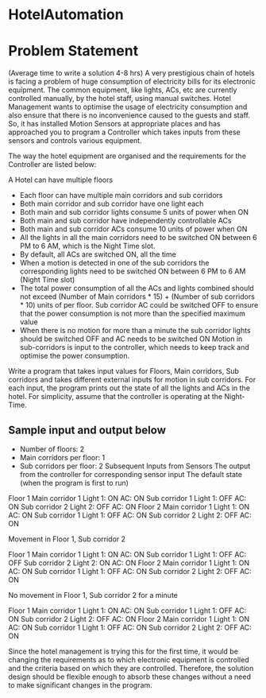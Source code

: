 # HotelAutomation

# Problem Statement
(Average time to write a solution 4-8 hrs)
A very prestigious chain of hotels is facing a problem of huge consumption of electricity bills for
its electronic equipment. The common equipment, like lights, ACs, etc are currently controlled
manually, by the hotel staff, using manual switches. Hotel Management wants to optimise the
usage of electricity consumption and also ensure that there is no inconvenience caused to the
guests and staff. So, it has installed Motion Sensors at appropriate places and has approached
you to program a Controller which takes inputs from these sensors and controls various
equipment.

The way the hotel equipment are organised and the requirements for the Controller are listed
below:

A Hotel can have multiple floors
* Each floor can have multiple main corridors and sub corridors
* Both main corridor and sub corridor have one light each
* Both main and sub corridor lights consume 5 units of power when ON
* Both main and sub corridor have independently controllable ACs
* Both main and sub corridor ACs consume 10 units of power when ON
* All the lights in all the main corridors need to be switched ON between 6 PM to 6 AM,
which is the Night Time slot.
* By default, all ACs are switched ON, all the time
* When a motion is detected in one of the sub corridors the corresponding lights need to
be switched ON between 6 PM to 6 AM (Night Time slot)
* The total power consumption of all the ACs and lights combined should not exceed
(Number of Main corridors * 15) + (Number of sub corridors * 10) units of per floor. Sub
corridor AC could be switched OFF to ensure that the power consumption is not more
than the specified maximum value
* When there is no motion for more than a minute the sub corridor lights should be
switched OFF and AC needs to be switched ON
Motion in sub-corridors is input to the controller, which needs to keep track and optimise the
power consumption.

Write a program that takes input values for Floors, Main corridors, Sub corridors and takes
different external inputs for motion in sub corridors. For each input, the program prints out the
state of all the lights and ACs in the hotel. For simplicity, assume that the controller is operating
at the Night-Time.


## Sample input and output below
* Number of floors: 2
* Main corridors per floor: 1
* Sub corridors per floor: 2
Subsequent Inputs from
Sensors
The output from the controller for corresponding sensor input
The default state (when the
program is first to run)

Floor 1
Main corridor 1 Light 1: ON AC: ON
Sub corridor 1 Light 1: OFF AC: ON
Sub corridor 2 Light 2: OFF AC: ON
Floor 2
Main corridor 1 Light 1: ON AC: ON
Sub corridor 1 Light 1: OFF AC: ON
Sub corridor 2 Light 2: OFF AC: ON

Movement in Floor 1, Sub
corridor 2

Floor 1
Main corridor 1 Light 1: ON AC: ON
Sub corridor 1 Light 1: OFF AC: OFF
Sub corridor 2 Light 2: ON AC: ON
Floor 2
Main corridor 1 Light 1: ON AC: ON
Sub corridor 1 Light 1: OFF AC: ON
Sub corridor 2 Light 2: OFF AC: ON

No movement in Floor 1,
Sub corridor 2 for a
minute

Floor 1
Main corridor 1 Light 1: ON AC: ON
Sub corridor 1 Light 1: OFF AC: ON
Sub corridor 2 Light 2: OFF AC: ON
Floor 2
Main corridor 1 Light 1: ON AC: ON
Sub corridor 1 Light 1: OFF AC: ON
Sub corridor 2 Light 2: OFF AC: ON

Since the hotel management is trying this for the first time, it would be changing the
requirements as to which electronic equipment is controlled and the criteria based on which they
are controlled. Therefore, the solution design should be flexible enough to absorb these
changes without a need to make significant changes in the program.
